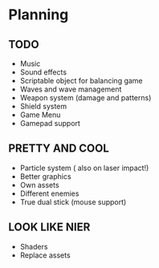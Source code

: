 ﻿# Planning

## TODO
* Music
* Sound effects
* Scriptable object for balancing game
* Waves and wave management
* Weapon system (damage and patterns)
* Shield system
* Game Menu
* Gamepad support

## PRETTY AND COOL
* Particle system ( also on laser impact!)
* Better graphics
* Own assets
* Different enemies
* True dual stick (mouse support)

## LOOK LIKE NIER
* Shaders
* Replace assets